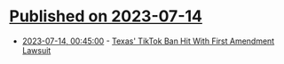 # [Published on 2023-07-14](index.md)

* [2023-07-14, 00:45:00](https://yro.slashdot.org/story/23/07/13/2141230/texas-tiktok-ban-hit-with-first-amendment-lawsuit?utm_source=rss1.0mainlinkanon&utm_medium=feed) - [Texas' TikTok Ban Hit With First Amendment Lawsuit](https://yro.slashdot.org/story/23/07/13/2141230/texas-tiktok-ban-hit-with-first-amendment-lawsuit?utm_source=rss1.0mainlinkanon&utm_medium=feed)
